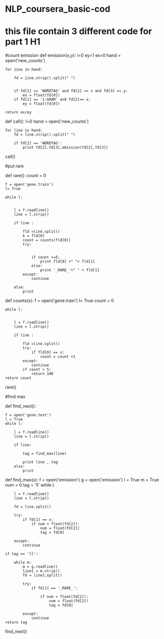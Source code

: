 NLP_coursera_basic-cod
======================
# this file contain 3 different code for part 1  H1

#count emission
def emission(x,y):
    l=0
    ey=1
    ex=0
    hand = open('new_counts')

    for iine in hand:

        fd = iine.strip().split(" ")
        
        
        if fd[1] == 'WORDTAG' and fd[2] == x and fd[3] == y:
            ex = float(fd[0])
        if fd[1] == '1-GRAM' and fd[2]== x:
            ey = float(fd[0])
        
    return ex/ey
def call():
    l=0
    hand = open('new_counts')

    for line in hand:
        fd = line.strip().split(" ")
        
        if fd[1] == 'WORDTAG':
            print fd[2],fd[3],emission(fd[2],fd[3])
call()

#put rare

def rare():
    count = 0

    f = open('gene.train')
    l= True

    while l:


        l = f.readline()
        line = l.strip()

        if line :

            fld =line.split()
            k = fld[0]
            count = counts(fld[0])
            try:
            
        
                if count >=5:
                    print fld[0] +" "+ fld[1]
                else:
                    print '_RARE_'+" " + fld[1]        
            except:
                continue

        else:
            print 


def counts(x):
    f = open('gene.train')
    l= True
    count = 0
   
    while l:


        l = f.readline()
        line = l.strip()

        if line :

            fld =line.split()
            try:
                if fld[0] == x:
                    count = count +1
            except:
                continue
            if count > 5:
                return 100
    return count
rare()


#find max




def find_next():

    f = open('gene.test')
    l = True
    while l:

        l = f.readline()
        line = l.strip()

        if line:
            
            tag = find_max(line)

            print line , tag
        else:
            print


def find_max(x):
    f = open('emission')
    g = open('emission')
    l = True
    m = True
    num = 0
    tag = 'll'
    while l:
        
        l = f.readline()
        line = l.strip()

        fd = line.split()
        
        try:
            if fd[1] == x:
                if num < float(fd[2]):
                    num = float(fd[2])
                    tag = fd[0]

        except:
            continue
        
    if tag == 'll':
        
        while m:
            m = g.readline()
            line1 = m.strip()
            fd = line1.split()
          
            try:
                if fd[1] == '_RARE_':
                    
                    if num < float(fd[2]):
                        num = float(fd[2])
                        tag = fd[0]

            except:
                continue
    return tag
        

find_next()
            
            
            


    
            
            




